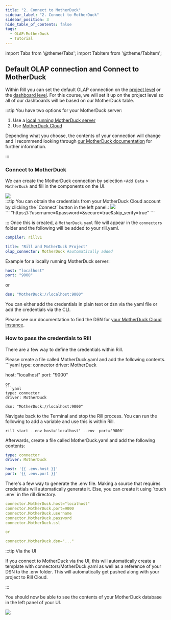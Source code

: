 ```yaml
---
title: "2. Connect to MotherDuck"
sidebar_label: "2. Connect to MotherDuck"
sidebar_position: 3
hide_table_of_contents: false
tags:
  - OLAP:MotherDuck
  - Tutorial
---
```

import Tabs from '@theme/Tabs';
import TabItem from '@theme/TabItem';


## Default OLAP connection and Connect to MotherDuck

Within Rill you can set the default OLAP connection on the [project level](https://docs.rilldata.com/reference/project-files/rill-yaml) or the [dashboard level](https://docs.rilldata.com/reference/project-files/explore-dashboards). 
For this course, we will set it up on the project level so all of our dashboards will be based on our MotherDuck table.

:::tip
You have two options for your MotherDuck server:
1. Use a [local running MotherDuck server](https://MotherDuck.com/docs/en/install)
2. Use [MotherDuck Cloud](https://MotherDuck.com/docs/en/cloud/overview)

Depending what you choose, the contents of your connection will change and I recommend looking through [our MotherDuck documentation](https://docs.rilldata.com/reference/olap-engines/MotherDuck) for further information.

:::

### Connect to MotherDuck
We can create the MotherDuck connection by selection `+Add Data` > `MotherDuck` and fill in the components on the UI.

<img src = '/img/tutorials/ch/MotherDuck-connector.png' class='rounded-gif' />
<br />
:::tip
You can obtain the credentials from your MotherDuck Cloud account by clicking the `Connect` button in the left panel.:

<img src = '/img/tutorials/ch/MotherDuck-cloud-credential.png' class='rounded-gif' />
<br />
```
"https://<hostname>:<port>?username=<username>&password=<password>&secure=true&skip_verify=true"
```

:::
Once this is created, a `MotherDuck.yaml` file will appear in the `connectors` folder and the following will be added to your rill.yaml.

```yaml
compiler: rillv1

title: "Rill and MotherDuck Project"
olap_connector: MotherDuck #automatically added
```

Example for a locally running MotherDuck server:
```yaml
host: "localhost"
port: "9000"
```
or 
```yaml
dsn: "MotherDuck://localhost:9000"
```


 You can either add the credentials in plain text or dsn via the yaml file or add the credentials via the CLI.


Please see our documentation to find the DSN for [your MotherDuck Cloud instance](https://docs.rilldata.com/reference/olap-engines/MotherDuck#connecting-to-MotherDuck-cloud). 

### How to pass the credentials to Rill
There are a few way to define the credentials within Rill.

<Tabs>
<TabItem value="yaml" label="via yaml" default>
Please create a file called MotherDuck.yaml and add the following contents.
```yaml
type: connector
driver: MotherDuck

host: "localhost"
port: "9000"
```
or 
```yaml
type: connector
driver: MotherDuck

dsn: "MotherDuck://localhost:9000"
```



</TabItem>
<TabItem value="variable" label="via variables">
Navigate back to the Terminal and stop the Rill process. You can run the following to add a variable and use this is within Rill.

```
rill start --env host='localhost' --env  port='9000'
```

Afterwards, create a file called MotherDuck.yaml and add the following contents:

```yaml
type: connector
driver: MotherDuck

host: '{{ .env.host }}'
port: '{{ .env.port }}'
```



  </TabItem>


  <TabItem value="env" label="via .env">
There's a few way to generate the .env file. Making a source that requires credentials will automatically generate it. Else, you can create it using `touch .env` in the rill directory.

```yaml
connector.MotherDuck.host="localhost"
connector.MotherDuck.port=9000
connector.MotherDuck.username 
connector.MotherDuck.password 
connector.MotherDuck.ssl 

or

connector.MotherDuck.dsn="..."
```

  </TabItem>
</Tabs>

:::tip Via the UI

If you connect to MotherDuck via the UI, this will automatically create a template with connectors/MotherDuck.yaml as well as a reference of your DSN to the .env folder. This will automatically get pushed along with your project to Rill Cloud. 

:::

You should now be able to see the contents of your MotherDuck database in the left panel of your UI.

<img src = '/img/tutorials/ch/olap-connector.png' class='rounded-gif' />
